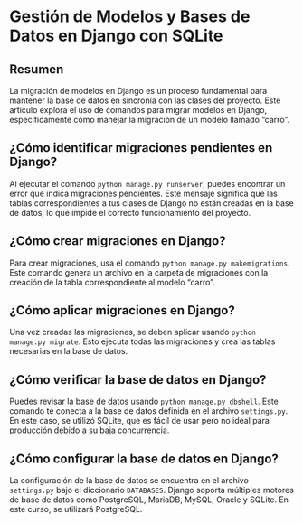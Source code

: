 # Gestión de Modelos y Bases de Datos en Django con SQLite

## Resumen

La migración de modelos en Django es un proceso fundamental para mantener la base de datos en sincronía con las clases del proyecto. Este artículo explora el uso de comandos para migrar modelos en Django, específicamente cómo manejar la migración de un modelo llamado “carro”.

## ¿Cómo identificar migraciones pendientes en Django?

Al ejecutar el comando `python manage.py runserver`, puedes encontrar un error que indica migraciones pendientes. Este mensaje significa que las tablas correspondientes a tus clases de Django no están creadas en la base de datos, lo que impide el correcto funcionamiento del proyecto.

## ¿Cómo crear migraciones en Django?

Para crear migraciones, usa el comando `python manage.py makemigrations`. Este comando genera un archivo en la carpeta de migraciones con la creación de la tabla correspondiente al modelo “carro”.

## ¿Cómo aplicar migraciones en Django?

Una vez creadas las migraciones, se deben aplicar usando `python manage.py migrate`. Esto ejecuta todas las migraciones y crea las tablas necesarias en la base de datos.

## ¿Cómo verificar la base de datos en Django?

Puedes revisar la base de datos usando `python manage.py dbshell`. Este comando te conecta a la base de datos definida en el archivo `settings.py`. En este caso, se utilizó SQLite, que es fácil de usar pero no ideal para producción debido a su baja concurrencia.

## ¿Cómo configurar la base de datos en Django?

La configuración de la base de datos se encuentra en el archivo `settings.py` bajo el diccionario `DATABASES`. Django soporta múltiples motores de base de datos como PostgreSQL, MariaDB, MySQL, Oracle y SQLite. En este curso, se utilizará PostgreSQL.